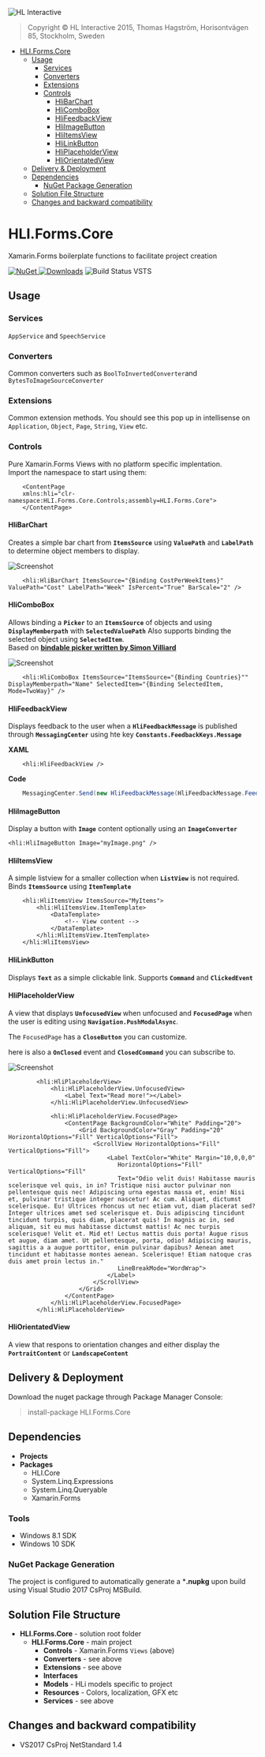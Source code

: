 ![HL Interactive](https://www.dropbox.com/s/fdyzvkso9zs9ndf/HLi.Signature.DVDs.jpg?dl=1)
> Copyright © HL Interactive 2015, Thomas Hagström,
> Horisontvägen 85, Stockholm, Sweden

- [HLI.Forms.Core](#hliformscore)
  * [Usage](#usage)
    + [Services](#services)
    + [Converters](#converters)
    + [Extensions](#extensions)
    + [Controls](#controls)
      - [HliBarChart](#hlibarchart)
      - [HliComboBox](#hlicombobox)
      - [HliFeedbackView](#hlifeedbackview)
      - [HliImageButton](#hliimagebutton)
      - [HliItemsView](#hliitemsview)
      - [HliLinkButton](#hlilinkbutton)
      - [HliPlaceholderView](#hliplaceholderview)
      - [HliOrientatedView](#hliorientatedview)
  * [Delivery & Deployment](#delivery---deployment)
  * [Dependencies](#dependencies)
    + [NuGet Package Generation](#nuget-package-generation)
  * [Solution File Structure](#solution-file-structure)
  * [Changes and backward compatibility](#changes-and-backward-compatibility)

# HLI.Forms.Core #
Xamarin.Forms boilerplate functions to facilitate project creation

[![NuGet](https://img.shields.io/nuget/v/HLI.Forms.Core.svg)
![Downloads](https://img.shields.io/nuget/dt/HLI.Forms.Core.svg)](https://preview.nuget.org/packages/HLI.Forms.Core/)
![Build Status VSTS](https://nodessoft.visualstudio.com/_apis/public/build/definitions/7452d5a3-4e17-4d49-a0df-4f3b5961c31b/23/badge)

## Usage
### Services
`AppService` and `SpeechService`
### Converters
Common converters such as `BoolToInvertedConverter`and `BytesToImageSourceConverter`
### Extensions
Common extension methods. You should see this pop up in intellisense on `Application`, `Object`, `Page`, `String`, `View` etc.
### Controls
Pure Xamarin.Forms Views with no platform specific implentation.  
Import the namespace to start using them:
```xaml
	<ContentPage 
	xmlns:hli="clr-namespace:HLI.Forms.Core.Controls;assembly=HLI.Forms.Core">
	</ContentPage> 
```
#### HliBarChart
Creates a simple bar chart from **`ItemsSource`** using **`ValuePath`** and **`LabelPath`** to determine object members to display.

![Screenshot](https://github.com/HLinteractive/HLI.Forms.Core/blob/master/Screenshots/HliBarChart.PNG?raw=true)

```xaml
    <hli:HliBarChart ItemsSource="{Binding CostPerWeekItems}" ValuePath="Cost" LabelPath="Week" IsPercent="True" BarScale="2" />
```

#### HliComboBox
Allows binding a **`Picker`** to an **`ItemsSource`** of objects and using **`DisplayMemberpath`** with **`SelectedValuePath`** 
Also supports binding the selected object using **`SelectedItem`**.  
Based on **[bindable picker written by Simon Villiard](https://forums.xamarin.com/discussion/30801/xamarin-forms-bindable-picker)**

![Screenshot](https://github.com/HLinteractive/HLI.Forms.Core/blob/master/Screenshots/HliComboBox.GIF?raw=true)

```xaml
    <hli:HliComboBox ItemsSource="ItemsSource="{Binding Countries}"" DisplayMemberpath="Name" SelectedItem="{Binding SelectedItem, Mode=TwoWay}" />
```

#### HliFeedbackView
Displays feedback to the user when a **`HliFeedbackMessage`** is published through **`MessagingCenter`** using hte key **`Constants.FeedbackKeys.Message`**

**XAML**

```xaml
    <hli:HliFeedbackView />
```

**Code**

```csharp
    MessagingCenter.Send(new HliFeedbackMessage(HliFeedbackMessage.FeedbackType.Error, "We're sorry!"), Constants.FeedbackKeys.Message);
```

#### HliImageButton
Display a button with **`Image`** content optionally using an **`ImageConverter`**

    <hli:HliImageButton Image="myImage.png" />

#### HliItemsView
A simple listview for a smaller collection when **`ListView`** is not required.  
Binds **`ItemsSource`** using **`ItemTemplate`**

```xaml
    <hli:HliItemsView ItemsSource="MyItems">
    	<hli:HliItemsView.ItemTemplate>
			<DataTemplate>
    			<!-- View content -->
			</DataTemplate>
    	</hli:HliItemsView.ItemTemplate>
    </hli:HliItemsView>
```

#### HliLinkButton
Displays **`Text`** as a simple clickable link. Supports **`Command`** and **`ClickedEvent`**

#### HliPlaceholderView
A view that displays **`UnfocusedView`** when unfocused and **`FocusedPage`** when the user is editing using **`Navigation.PushModalAsync`**.

The `FocusedPage` has a **`CloseButton`** you can customize.

here is also a **`OnClosed`** event and **`ClosedCommand`** you can subscribe to.

![Screenshot](https://github.com/HLinteractive/HLI.Forms.Core/blob/master/Screenshots/HliPlaceholderlView.GIF?raw=true)


```xaml
        <hli:HliPlaceholderView>
            <hli:HliPlaceholderView.UnfocusedView>
                <Label Text="Read more!"></Label>
            </hli:HliPlaceholderView.UnfocusedView>
            
            <hli:HliPlaceholderView.FocusedPage>
                <ContentPage BackgroundColor="White" Padding="20">
                    <Grid BackgroundColor="Gray" Padding="20" HorizontalOptions="Fill" VerticalOptions="Fill">
                        <ScrollView HorizontalOptions="Fill" VerticalOptions="Fill">
                            <Label TextColor="White" Margin="10,0,0,0"
                               HorizontalOptions="Fill" VerticalOptions="Fill"
                               Text="Odio velit duis! Habitasse mauris scelerisque vel quis, in in? Tristique nisi auctor pulvinar non pellentesque quis nec! Adipiscing urna egestas massa et, enim! Nisi et, pulvinar tristique integer nascetur! Ac cum. Aliquet, dictumst scelerisque. Eu! Ultrices rhoncus ut nec etiam vut, diam placerat sed? Integer ultrices amet sed scelerisque et. Duis adipiscing tincidunt tincidunt turpis, quis diam, placerat quis! In magnis ac in, sed aliquam, sit eu mus habitasse dictumst mattis! Ac nec turpis scelerisque! Velit et. Mid et! Lectus mattis duis porta! Augue risus et augue, diam amet. Ut pellentesque, porta, odio! Adipiscing mauris, sagittis a a augue porttitor, enim pulvinar dapibus? Aenean amet tincidunt et habitasse montes aenean. Scelerisque! Etiam natoque cras duis amet proin lectus in."
                               LineBreakMode="WordWrap">
                            </Label>
                        </ScrollView>
                    </Grid>
                </ContentPage>
            </hli:HliPlaceholderView.FocusedPage>
        </hli:HliPlaceholderView>
```

#### HliOrientatedView
 A view that respons to orientation changes and either display the **`PortraitContent`** or **`LandscapeContent`**

## Delivery & Deployment
Download the nuget package through Package Manager Console:

> install-package HLI.Forms.Core

## Dependencies
* **Projects**
* **Packages**
	* HLI.Core
	* System.Linq.Expressions 
	* System.Linq.Queryable
	* Xamarin.Forms

### Tools
* Windows 8.1 SDK
* Windows 10 SDK

### NuGet Package Generation
The project is configured to automatically generate a ***.nupkg** upon build using Visual Studio 2017 CsProj MSBuild.

## Solution File Structure

* **HLI.Forms.Core** - solution root folder
	* **HLI.Forms.Core**  - main project
		* **Controls** - Xamarin.Forms `Views` (above)
		* **Converters** - see above
		* **Extensions** - see above
		* **Interfaces**
		* **Models** - HLi models specific to project
		* **Resources** - Colors, localization, GFX etc
		* **Services** - see above

## Changes and backward compatibility
* VS2017 CsProj NetStandard 1.4
